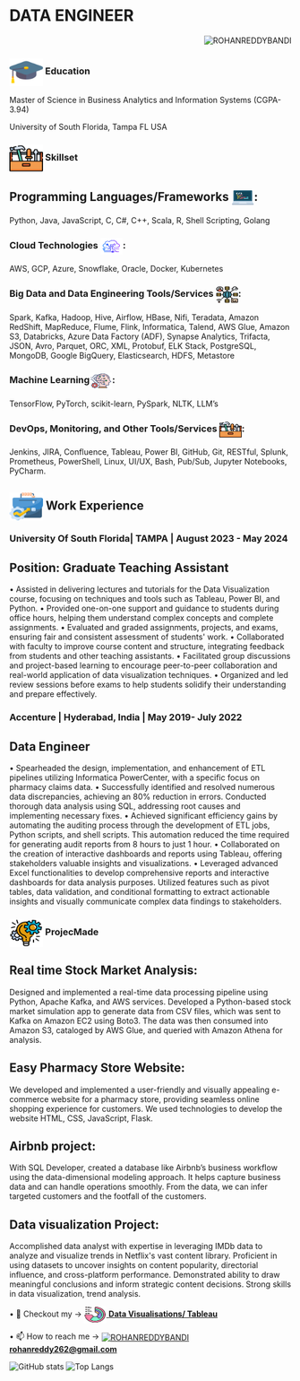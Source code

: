 # DATA ENGINEER

<p align="right"> <img src="https://komarev.com/ghpvc/?username=rohanreddy1&label=Profile%20views&color=0e75b6&style=flat" alt="ROHANREDDYBANDI" /> </p>

### <img align="center" src="assets/mortarboard.png" alt="ROHANREDDYBANDI" height="50" width="60" /> Education
Master of Science in Business Analytics and Information Systems (CGPA-3.94) 

University of South Florida, Tampa FL USA

### <img align="center" src="assets/tool-box.png" alt="ROHANREDDYBANDI" height="50" width="60" /> Skillset
## Programming Languages/Frameworks <img align="center" src="assets/programming.png" alt="ROHANREDDYBANDI" height="30" width="40" />:
Python, Java, JavaScript, C, C#, C++, Scala, R, Shell Scripting, Golang

### Cloud Technologies <img align="center" src="assets/cloud.png" alt="ROHANREDDYBANDI" height="30" width="40" />:
AWS, GCP, Azure, Snowflake, Oracle, Docker, Kubernetes

### Big Data and Data Engineering Tools/Services <img align="center" src="assets/big-data.png" alt="ROHANREDDYBANDI" height="30" width="40" />:
Spark, Kafka, Hadoop, Hive, Airflow, HBase, Nifi, Teradata, Amazon RedShift, MapReduce, Flume, Flink, Informatica, Talend, AWS Glue, Amazon S3, Databricks, Azure Data Factory (ADF), Synapse Analytics, Trifacta, JSON, Avro, Parquet, ORC, XML, Protobuf, ELK Stack, PostgreSQL, MongoDB, Google BigQuery, Elasticsearch, HDFS, Metastore

### Machine Learning<img align="center" src="assets/machine-learning.png" alt="ROHANREDDYBANDI" height="30" width="40" />:
TensorFlow, PyTorch, scikit-learn, PySpark, NLTK, LLM’s 

### DevOps, Monitoring, and Other Tools/Services <img align="center" src="assets/tool-box.png" alt="ROHANREDDYBANDI" height="30" width="40" />:
Jenkins, JIRA, Confluence, Tableau, Power BI, GitHub, Git, RESTful, Splunk, Prometheus, PowerShell, Linux, UI/UX, Bash, Pub/Sub, Jupyter Notebooks, PyCharm.</strong></p>

## <img align="center" src="assets/career.png" alt="ROHANREDDYBANDI" height="50" width="60" /> Work Experience

### University Of South Florida| TAMPA  | August 2023 - May 2024
## Position: Graduate Teaching Assistant

•	Assisted in delivering lectures and tutorials for the Data Visualization course, focusing on techniques and tools such as Tableau, Power BI, and Python.
•	Provided one-on-one support and guidance to students during office hours, helping them understand complex concepts and complete assignments.
•	Evaluated and graded assignments, projects, and exams, ensuring fair and consistent assessment of students' work.
•	Collaborated with faculty to improve course content and structure, integrating feedback from students and other teaching assistants.
•	Facilitated group discussions and project-based learning to encourage peer-to-peer collaboration and real-world application of data visualization techniques.
•	Organized and led review sessions before exams to help students solidify their understanding and prepare effectively.

### Accenture | Hyderabad, India | May 2019- July 2022
## Data Engineer
•	Spearheaded the design, implementation, and enhancement of ETL pipelines utilizing Informatica PowerCenter, with a specific focus on
pharmacy claims data.
•	Successfully identified and resolved numerous data discrepancies, achieving an 80% reduction in errors. Conducted thorough data analysis using SQL, addressing root causes and implementing necessary fixes.
•	Achieved significant efficiency gains by automating the auditing process through the development of ETL jobs, Python scripts, and shell scripts. This automation reduced the time required for generating audit reports from 8 hours to just 1 hour.
•	Collaborated on the creation of interactive dashboards and reports using Tableau, offering stakeholders valuable insights and visualizations.
•	Leveraged advanced Excel functionalities to develop comprehensive reports and interactive dashboards for data analysis purposes. Utilized features such as pivot tables, data validation, and conditional formatting to extract actionable insights and visually communicate complex data findings to stakeholders.


### <img align="center" src="assets/project-management.png" alt="ROHANREDDYBANDI" height="50" width="60" /> ProjecMade 
## Real time Stock Market Analysis:
Designed and implemented a real-time data processing pipeline using Python, Apache Kafka, and AWS services. Developed a Python-based stock market simulation app to generate data from CSV files, which was sent to Kafka on Amazon EC2 using Boto3. The data was then consumed into Amazon S3, cataloged by AWS Glue, and queried with Amazon Athena for analysis.
## Easy Pharmacy Store Website: 
We developed and implemented a user-friendly and visually appealing e-commerce website for a pharmacy store, providing seamless online shopping experience for customers. We used technologies to develop the website HTML, CSS, JavaScript, Flask.
## Airbnb project:
With SQL Developer, created a database like Airbnb’s business workflow using the data-dimensional modeling approach. It helps capture business data and can handle operations smoothly. From the data, we can infer targeted customers and the footfall of the customers.
## Data visualization Project:
Accomplished data analyst with expertise in leveraging IMDb data to analyze and visualize trends in Netflix's vast content library. Proficient in using datasets to uncover insights on content popularity, directorial influence, and cross-platform performance. Demonstrated ability to draw meaningful conclusions and inform strategic content decisions. Strong skills in data visualization, trend analysis.

<p>&#x2022; 📝 Checkout my -> <a href="https://public.tableau.com/app/profile/rohan.reddy4614/vizzes"><img align="center" src="assets/visualisation.png" alt="ROHANREDDYBANDI" height="30" width="40" /> <strong>Data Visualisations/ Tableau</strong></a></p>

<p>&#x2022; 📫 How to reach me -> <a href="mailto:rohanreddy262@gmail.com"><img align="center" src="https://user-images.githubusercontent.com/56149197/218254506-dd38dc25-4dc9-4f24-be93-d05a7be9c3d6.png" alt="ROHANREDDYBANDI" height="30" width="40" /> <strong>rohanreddy262@gmail.com</strong></a></p>


![GitHub stats](https://github-readme-stats.vercel.app/api?username=rohanreddy1&show_icons=true&theme=tokyonight)
![Top Langs](https://github-readme-stats.vercel.app/api/top-langs/?username=rohanreddy1&theme=tokyonight)
